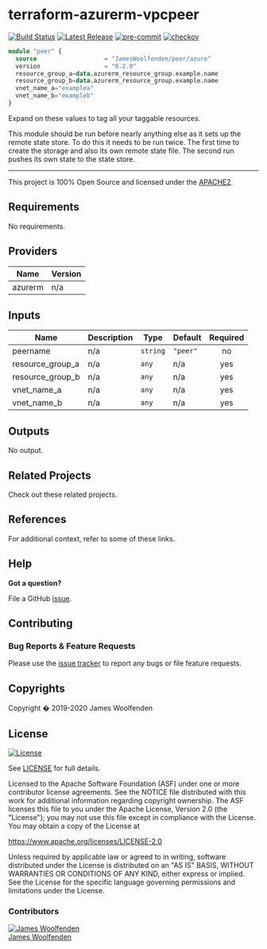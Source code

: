 # terraform-azurerm-vpcpeer

[![Build Status](https://github.com/JamesWoolfenden/terraform-azurerm-vpcpeer/workflows/Verify%20and%20Bump/badge.svg?branch=master)](https://github.com/JamesWoolfenden/terraform-azurerm-vpcpeer)
[![Latest Release](https://img.shields.io/github/release/JamesWoolfenden/terraform-azurerm-vpcpeer.svg)](https://github.com/JamesWoolfenden/terraform-azurerm-vpcpeer/releases/latest)
[![pre-commit](https://img.shields.io/badge/pre--commit-enabled-brightgreen?logo=pre-commit&logoColor=white)](https://github.com/pre-commit/pre-commit)
[![checkov](https://img.shields.io/badge/checkov-verified-brightgreen)](https://www.checkov.io/)

```terraform
module "peer" {
  source                   = "JamesWoolfenden/peer/azure"
  version                  = "0.2.0"
  resource_group_a=data.azurerm_resource_group.example.name
  resource_group_b=data.azurerm_resource_group.example.name
  vnet_name_a="examplea"
  vnet_name_b="exampleb"
}
```

Expand on these values to tag all your taggable resources.

This module should be run before nearly anything else as it sets up the remote state store. To do this it needs to be run twice. The first time to create the storage and also its own remote state file.
The second run pushes its own state to the state store.

---

This project is 100% Open Source and licensed under the [APACHE2](LICENSE).

<!-- BEGINNING OF PRE-COMMIT-TERRAFORM DOCS HOOK -->
## Requirements

No requirements.

## Providers

| Name | Version |
|------|---------|
| azurerm | n/a |

## Inputs

| Name | Description | Type | Default | Required |
|------|-------------|------|---------|:--------:|
| peername | n/a | `string` | `"peer"` | no |
| resource\_group\_a | n/a | `any` | n/a | yes |
| resource\_group\_b | n/a | `any` | n/a | yes |
| vnet\_name\_a | n/a | `any` | n/a | yes |
| vnet\_name\_b | n/a | `any` | n/a | yes |

## Outputs

No output.

<!-- END OF PRE-COMMIT-TERRAFORM DOCS HOOK -->

## Related Projects

Check out these related projects.

## References

For additional context, refer to some of these links.

## Help

**Got a question?**

File a GitHub [issue](https://github.com/JamesWoolfenden/terraform-azurerm-vpcpeer/issues).

## Contributing

### Bug Reports & Feature Requests

Please use the [issue tracker](https://github.com/JamesWoolfenden/terraform-azurerm-vpcpeer/issues) to report any bugs or file feature requests.

## Copyrights

Copyright � 2019-2020 James Woolfenden

## License

[![License](https://img.shields.io/badge/License-Apache%202.0-blue.svg)](https://opensource.org/licenses/Apache-2.0)

See [LICENSE](LICENSE) for full details.

Licensed to the Apache Software Foundation (ASF) under one
or more contributor license agreements. See the NOTICE file
distributed with this work for additional information
regarding copyright ownership. The ASF licenses this file
to you under the Apache License, Version 2.0 (the
"License"); you may not use this file except in compliance
with the License. You may obtain a copy of the License at

<https://www.apache.org/licenses/LICENSE-2.0>

Unless required by applicable law or agreed to in writing,
software distributed under the License is distributed on an
"AS IS" BASIS, WITHOUT WARRANTIES OR CONDITIONS OF ANY
KIND, either express or implied. See the License for the
specific language governing permissions and limitations
under the License.

### Contributors

[![James Woolfenden][jameswoolfenden_avatar]][jameswoolfenden_homepage]<br/>[James Woolfenden][jameswoolfenden_homepage]

[jameswoolfenden_homepage]: https://github.com/jameswoolfenden
[jameswoolfenden_avatar]: https://github.com/jameswoolfenden.png?size=150
[github]: https://github.com/jameswoolfenden
[linkedin]: https://www.linkedin.com/in/jameswoolfenden/
[twitter]: https://twitter.com/JimWoolfenden
[share_twitter]: https://twitter.com/intent/tweet/?text=terraform-azurerm-vpcpeer&url=https://github.com/JamesWoolfenden/terraform-azurerm-vpcpeer
[share_linkedin]: https://www.linkedin.com/shareArticle?mini=true&title=terraform-azurerm-vpcpeer&url=https://github.com/JamesWoolfenden/terraform-azurerm-vpcpeer
[share_reddit]: https://reddit.com/submit/?url=https://github.com/JamesWoolfenden/terraform-azurerm-vpcpeer
[share_facebook]: https://facebook.com/sharer/sharer.php?u=https://github.com/JamesWoolfenden/terraform-azurerm-vpcpeer
[share_email]: mailto:?subject=terraform-azurerm-vpcpeer&body=https://github.com/JamesWoolfenden/terraform-azurerm-vpcpeer

